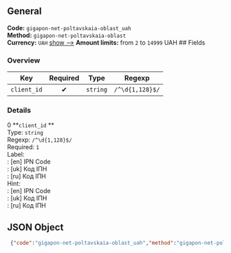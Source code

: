 ## General 
**Code:** `gigapon-net-poltavskaia-oblast_uah`  
**Method:** `gigapon-net-poltavskaia-oblast`  
**Currency:** `UAH` [show -->]() 
**Amount limits:** from `2`  to `14999`  UAH ## Fields 
### Overview 
|Key|Required|Type|Regexp| 
|:---:|:---:|:---:|:---:| 
|`client_id` |✔ |`string` |`/^\d{1,128}$/` | 
 
### Details 
0 **`client_id` **  
Type: `string`  
Regexp: `/^\d{1,128}$/`  
Required: `1`  
Label:  
: [en] ІPN Code  
: [uk] Код ІПН  
: [ru] Код ІПН  
Hint:  
: [en] ІPN Code  
: [uk] Код ІПН  
: [ru] Код ІПН  
## JSON Object 
```json
 {"code":"gigapon-net-poltavskaia-oblast_uah","method":"gigapon-net-poltavskaia-oblast","currency":"UAH","fields":[{"key":"client_id","type":"string","label":{"en":"\u0406PN Code","uk":"\u041a\u043e\u0434 \u0406\u041f\u041d","ru":"\u041a\u043e\u0434 \u0406\u041f\u041d"},"regexp":"\/^\\d{1,128}$\/","required":true,"position":1,"hint":{"en":"\u0406PN Code","uk":"\u041a\u043e\u0434 \u0406\u041f\u041d","ru":"\u041a\u043e\u0434 \u0406\u041f\u041d"},"example":"1234567899"}],"amount_min":2,"amount_max":14999}```  
